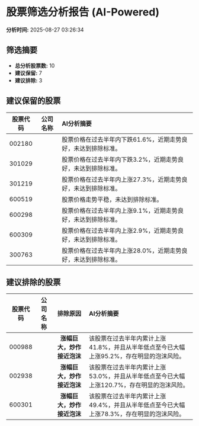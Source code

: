 # 股票筛选分析报告 (AI-Powered)

**分析时间:** 2025-08-27 03:26:34

## 筛选摘要

- **总分析股票数:** 10
- **建议保留:** 7
- **建议排除:** 3

## 建议保留的股票

| 股票代码 | 公司名称 | AI分析摘要 |
|:---:|:---:|:---|
| 002180 |  | 股票价格在过去半年内下跌61.6%，近期走势良好，未达到排除标准。 |
| 301029 |  | 股票价格在过去半年内下跌3.2%，近期走势良好，未达到排除标准。 |
| 301219 |  | 股票价格在过去半年内上涨27.3%，近期走势良好，未达到排除标准。 |
| 600519 |  | 股票价格走势平稳，未达到排除标准。 |
| 600298 |  | 股票价格在过去半年内上涨9.1%，近期走势良好，未达到排除标准。 |
| 600309 |  | 股票价格在过去半年内上涨2.9%，近期走势良好，未达到排除标准。 |
| 300763 |  | 股票价格在过去半年内上涨28.0%，近期走势良好，未达到排除标准。 |

## 建议排除的股票

| 股票代码 | 公司名称 | 排除原因 | AI分析摘要 |
|:---:|:---:|:---:|:---|
| 000988 |  | **涨幅巨大，炒作接近泡沫** | 该股票在过去半年内累计上涨41.8%，并且从半年低点至今已大幅上涨95.2%，存在明显的泡沫风险。 |
| 002938 |  | **涨幅巨大，炒作接近泡沫** | 该股票在过去半年内累计上涨53.0%，并且从半年低点至今已大幅上涨120.7%，存在明显的泡沫风险。 |
| 600301 |  | **涨幅巨大，炒作接近泡沫** | 该股票在过去半年内累计上涨49.4%，并且从半年低点至今已大幅上涨78.3%，存在明显的泡沫风险。 |

